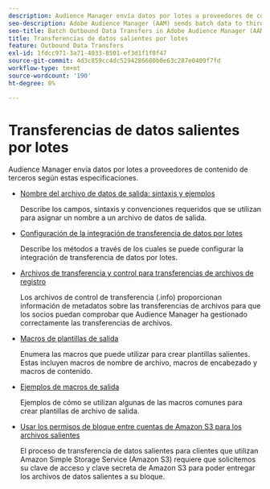 ```yaml
---
description: Audience Manager envía datos por lotes a proveedores de contenido de terceros según estas especificaciones.
seo-description: Adobe Audience Manager (AAM) sends batch data to third-party content providers according to these specifications.
seo-title: Batch Outbound Data Transfers in Adobe Audience Manager (AAM)
title: Transferencias de datos salientes por lotes
feature: Outbound Data Transfers
exl-id: 1fdcc971-3a71-4033-8501-ef3d1f1f0f47
source-git-commit: 4d3c859cc4dc5294286680b0e63c287e0409f7fd
workflow-type: tm+mt
source-wordcount: '190'
ht-degree: 0%

---
```


# Transferencias de datos salientes por lotes

Audience Manager envía datos por lotes a proveedores de contenido de terceros según estas especificaciones.

* [Nombre del archivo de datos de salida: sintaxis y ejemplos](/help/using/integration/receiving-audience-data/batch-outbound-transfers/outbound-file-name-contents.md)

  Describe los campos, sintaxis y convenciones requeridos que se utilizan para asignar un nombre a un archivo de datos de salida.

* [Configuración de la integración de transferencia de datos por lotes](batch-server-configuration.md)

  Describe los métodos a través de los cuales se puede configurar la integración de transferencia de datos por lotes.

* [Archivos de transferencia y control para transferencias de archivos de registro](/help/using/integration/receiving-audience-data/batch-outbound-transfers/transfer-control-files.md)

  Los archivos de control de transferencia (.info) proporcionan información de metadatos sobre las transferencias de archivos para que los socios puedan comprobar que Audience Manager ha gestionado correctamente las transferencias de archivos.

* [Macros de plantillas de salida](/help/using/integration/receiving-audience-data/batch-outbound-transfers/outbound-template-macros.md)

  Enumera las macros que puede utilizar para crear plantillas salientes. Estas incluyen macros de nombre de archivo, macros de encabezado y macros de contenido.

* [Ejemplos de macros de salida](/help/using/integration/receiving-audience-data/batch-outbound-transfers/outbound-macro-examples.md)

  Ejemplos de cómo se utilizan algunas de las macros comunes para crear plantillas de archivo de salida.

* [Usar los permisos de bloque entre cuentas de Amazon S3 para los archivos salientes](/help/using/integration/receiving-audience-data/batch-outbound-transfers/authorize-s3-cross-bucket.md)

  El proceso de transferencia de datos salientes para clientes que utilizan Amazon Simple Storage Service (Amazon S3) requiere que solicitemos su clave de acceso y clave secreta de Amazon S3 para poder entregar los archivos de datos salientes a su bloque.
